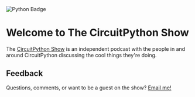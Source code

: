 <img src="https://badgen.net/badge/python/python/black?icon=github" alt="Python Badge"/>




# Welcome to The CircuitPython Show

The [CircuitPython Show](https://cpshow.xyz) is an independent podcast with the people in and around CircuitPython discussing the cool things they're doing.

## Feedback
Questions, comments, or want to be a guest on the show?  <a href="mailto:abc@example.com?subject=Query&body=Example_message">Email me!</a>